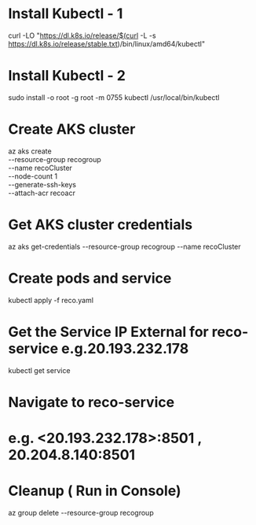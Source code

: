 # Install Kubectl - 1
curl -LO "https://dl.k8s.io/release/$(curl -L -s https://dl.k8s.io/release/stable.txt)/bin/linux/amd64/kubectl"

# Install Kubectl - 2
sudo install -o root -g root -m 0755 kubectl /usr/local/bin/kubectl

# Create AKS cluster
az aks create \
    --resource-group recogroup \
    --name recoCluster \
    --node-count 1 \
    --generate-ssh-keys \
    --attach-acr recoacr

# Get AKS cluster credentials
az aks get-credentials --resource-group recogroup --name recoCluster

# Create pods and service 
kubectl apply -f reco.yaml

# Get the Service IP External for reco-service e.g.20.193.232.178
kubectl get service

# Navigate to reco-service 
# e.g. <20.193.232.178>:8501 , 20.204.8.140:8501

# Cleanup ( Run in Console)   
az group delete --resource-group recogroup